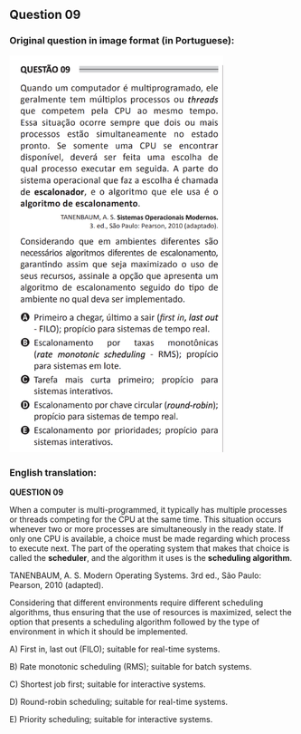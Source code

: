 ## Question 09 ##

### Original question in image format (in Portuguese): ###
<img src="q09-por.png" alt="Question 09 image file" width="75%" height="75%">

### English translation: ###

**QUESTION 09**

When a computer is multi-programmed, it typically has multiple processes or threads competing for the CPU at the same time. This situation occurs whenever two or more processes are simultaneously in the ready state. If only one CPU is available, a choice must be made regarding which process to execute next. The part of the operating system that makes that choice is called the **scheduler**, and the algorithm it uses is the **scheduling algorithm**.

TANENBAUM, A. S. Modern Operating Systems. 3rd ed., São Paulo: Pearson, 2010 (adapted).

Considering that different environments require different scheduling algorithms, thus ensuring that the use of resources is maximized, select the option that presents a scheduling algorithm followed by the type of environment in which it should be implemented.

A) First in, last out (FILO); suitable for real-time systems.

B) Rate monotonic scheduling (RMS); suitable for batch systems.

C) Shortest job first; suitable for interactive systems.

D) Round-robin scheduling; suitable for real-time systems.

E) Priority scheduling; suitable for interactive systems.